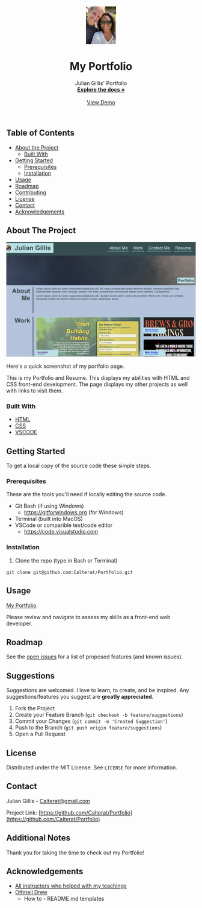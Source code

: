 <!-- PROJECT LOGO -->
<br />
<p align="center">
  <a href="https://github.com/Calterat/Portfolio">
    <img src="./assets/images/julian-img.jpeg" alt="Logo" width="80" height="100">
  </a>

  <h1 align="center">My Portfolio</h1>

  <p align="center">
    Julian Gillis' Portfolio
    <br />
    <a href="https://github.com/Calterat/Portfolio"><strong>Explore the docs »</strong></a>
    <br />
    <br />
    <a href="https://calterat.github.io/Portfolio/">View Demo</a>
  </p>
</p>
<br/>

<!-- TABLE OF CONTENTS -->
## Table of Contents

* [About the Project](#about-the-project)
  * [Built With](#built-with)
* [Getting Started](#getting-started)
  * [Prerequisites](#prerequisites)
  * [Installation](#installation)
* [Usage](#usage)
* [Roadmap](#roadmap)
* [Contributing](#contributing)
* [License](#license)
* [Contact](#contact)
* [Acknowledgements](#acknowledgements)



<!-- ABOUT THE PROJECT -->
## About The Project

![](./design-layout.png)

Here's a quick screenshot of my portfolio page.

This is my Portfolio and Resume. This displays my abilities with HTML and CSS front-end development. The page displays my other projects as well with links to visit them.


### Built With

* [HTML]()
* [CSS]()
* [VSCODE]()



<!-- GETTING STARTED -->
## Getting Started

To get a local copy of the source code these simple steps.

### Prerequisites

These are the tools you'll need if locally editing the source code.
* Git Bash (if using Windows)
    * https://gitforwindows.org (for Windows)
* Terminal (built into MacOS)
* VSCode or comparible text/code editor
    * https://code.visualstudio.com

### Installation

1. Clone the repo (type in Bash or Terminal)
```
git clone git@github.com:Calterat/Portfolio.git
```



<!-- USAGE EXAMPLES -->
## Usage

[My Portfolio](https://calterat.github.io/Portfolio/)

Please review and navigate to assess my skills as a front-end web developer.



<!-- ROADMAP -->
## Roadmap

See the [open issues](https://github.com/Calterat/Portfolio/issues) for a list of proposed features (and known issues).



<!-- Suggestions -->
## Suggestions

Suggestions are welcomed. I love to learn, to create, and be inspired. Any suggestions/features you suggest are **greatly appreciated**.

1. Fork the Project
2. Create your Feature Branch (`git checkout -b feature/suggestions`)
3. Commit your Changes (`git commit -m 'Created Suggestion'`)
4. Push to the Branch (`git push origin feature/suggestions`)
5. Open a Pull Request



<!-- LICENSE -->
## License

Distributed under the MIT License. See `LICENSE` for more information.



<!-- CONTACT -->
## Contact

Julian Gillis -  Calterat@gmail.com

Project Link: [https://github.com/Calterat/Portfolio](https://github.com/Calterat/Portfolio)


<!-- Additional Notes -->
## Additional Notes

Thank you for taking the time to check out my Portfolio!


<!-- ACKNOWLEDGEMENTS -->
## Acknowledgements

* [All instructors who helped with my teachings]()
* [Othneil Drew](#https://github.com/othneildrew)
    * How to - README.md templates





<!-- MARKDOWN LINKS & IMAGES -->
<!--

[GitHub Repository]: https://github.com/Calterat/Portfolio
[Portfolio URL]: https://calterat.github.io/Portfolio/
[issues-url]: https://github.com/Calterat/Portfolio/issues
[license-url]: https://github.com/Calterat/Portfolio/blob/master/LICENSE.txt
[linkedin-url]: https://www.linkedin.com/in/julian-gillis-5ba18b20/
![product-screenshot](./design-layout.png)

-->
